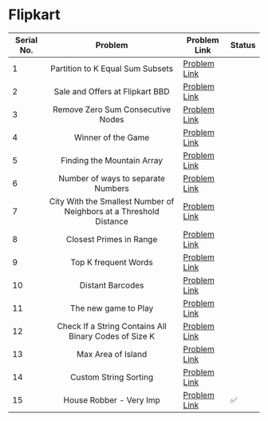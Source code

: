 # Flipkart

| Serial No. | Problem | Problem Link | Status |
| ---------- |:-------:| ------------ | ------ |
| 1 | Partition to K Equal Sum Subsets | [Problem Link](https://leetcode.com/problems/partition-to-k-equal-sum-subsets/) |  |
| 2 | Sale and Offers at Flipkart BBD | [Problem Link](https://leetcode.com/problems/shopping-offers/) |  |
| 3 | Remove Zero Sum Consecutive Nodes | [Problem Link](https://leetcode.com/problems/remove-zero-sum-consecutive-nodes-from-linked-list/) |  |
| 4 | Winner of the Game | [Problem Link](https://leetcode.com/problems/find-the-winner-of-the-circular-game/) |  |
| 5 | Finding the Mountain Array | [Problem Link](https://leetcode.com/problems/find-in-mountain-array/) |  |
| 6 | Number of ways to separate Numbers | [Problem Link](https://leetcode.com/problems/number-of-ways-to-separate-numbers/) |  |
| 7 | City With the Smallest Number of Neighbors at a Threshold Distance | [Problem Link](https://leetcode.com/problems/find-the-city-with-the-smallest-number-of-neighbors-at-a-threshold-distance/) |  |
| 8 | Closest Primes in Range | [Problem Link](https://leetcode.com/problems/closest-prime-numbers-in-range/) |  |
| 9 | Top K frequent Words | [Problem Link](https://leetcode.com/problems/top-k-frequent-words/) |  |
| 10 | Distant Barcodes | [Problem Link](https://leetcode.com/problems/distant-barcodes/) |  |
| 11 | The new game to Play | [Problem Link](https://leetcode.com/problems/new-21-game/) |  |
| 12 | Check If a String Contains All Binary Codes of Size K | [Problem Link](https://leetcode.com/problems/check-if-a-string-contains-all-binary-codes-of-size-k/) | |
| 13 | Max Area of Island | [Problem Link](https://leetcode.com/problems/max-area-of-island/https://leetcode.com/problems/max-area-of-island/) |  |
| 14 | Custom String Sorting | [Problem Link](https://leetcode.com/problems/custom-sort-string/) | |
| 15 | House Robber - Very Imp | [Problem Link](https://leetcode.com/problems/house-robber-iii/) | ✅ |



